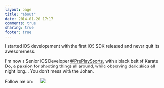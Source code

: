 ```yaml
---
layout: page
title: "about"
date: 2014-01-20 17:17
comments: true
sharing: true
footer: true
---
```


I started iOS developement with the first iOS SDK released and never quit its awesomeness.

I'm now a Senior iOS Developer <a href="http://www.preplaysports.com/">@PrePlaySports</a>, with a black belt of Karate Do, a passion for <a href="http://www.flickr.com/photos/apouche">shooting things</a> all around, while observing <a href="http://www.youtube.com/watch?v=8zJ2toElPvQ">dark skies</a> all night long... You don't mess with the Johan.

Follow me on:
<a href="https://github.com/apouche"><img width=16 src="http://github.com/favicon.ico" /></a>
<a href="https://twitter.com/apouche"><img src="https://twitter.com/favicon.ico" /></a> 
<a href="http://www.linkedin.com/profile/view?id=16227199"><img width=16 src="http://www.linkedin.com/favicon.ico" /></a>
<a href="http://www.flickr.com/photos/apouche"><img width=16 src="http://www.flickr.com/favicon.ico" /></a>
